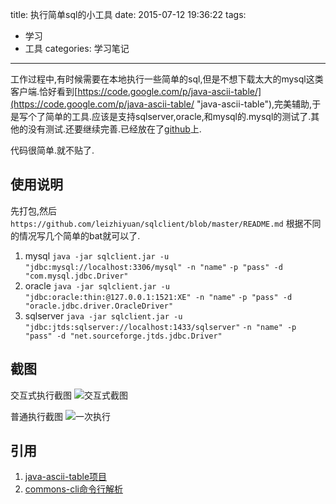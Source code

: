 title: 执行简单sql的小工具
date: 2015-07-12 19:36:22
tags:
 - 学习
 - 工具
categories: 学习笔记
---

工作过程中,有时候需要在本地执行一些简单的sql,但是不想下载太大的mysql这类客户端.恰好看到[https://code.google.com/p/java-ascii-table/](https://code.google.com/p/java-ascii-table/ "java-ascii-table"),完美辅助,于是写个了简单的工具.应该是支持sqlserver,oracle,和mysql的.mysql的测试了.其他的没有测试.还要继续完善.已经放在了[github](https://github.com/leizhiyuan/sqlclient "sqlclient@github")上.


代码很简单.就不贴了.

## 使用说明
 先打包,然后`https://github.com/leizhiyuan/sqlclient/blob/master/README.md` 根据不同的情况写几个简单的bat就可以了.

1. mysql
 `java -jar sqlclient.jar -u "jdbc:mysql://localhost:3306/mysql" -n "name"` 
  `-p "pass" -d "com.mysql.jdbc.Driver"`
2. oracle
 `java -jar sqlclient.jar -u "jdbc:oracle:thin:@127.0.0.1:1521:XE" -n "name"`
 `-p "pass" -d "oracle.jdbc.driver.OracleDriver"`
3. sqlserver
 `java -jar sqlclient.jar -u "jdbc:jtds:sqlserver://localhost:1433/sqlserver"`
 `-n "name" -p "pass" -d "net.sourceforge.jtds.jdbc.Driver"`


## 截图
交互式执行截图
![交互式截图](/images/sqlclient-interactive-screen.jpg)

普通执行截图
![一次执行](/images/sqlclient-direct-sql-screen.jpg)


## 引用
1. [java-ascii-table项目](https://code.google.com/p/java-ascii-table/ "java-ascii-table")
2. [commons-cli命令行解析](https://commons.apache.org/proper/commons-cli/ "commons-cli")

